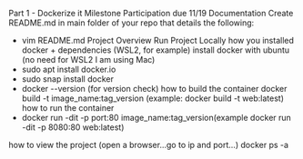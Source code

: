 Part 1 - Dockerize it
Milestone Participation due 11/19
Documentation
Create README.md in main folder of your repo that details the following:
-	vim README.md
Project Overview
Run Project Locally
how you installed docker + dependencies (WSL2, for example)
install docker with ubuntu (no need for WSL2 I am using Mac)
-	sudo apt  install docker.io
-	sudo snap install docker
-	docker --version (for version check)
how to build the container
docker build -t image_name:tag_version (example: docker build -t web:latest)
how to run the container
-	docker run -dit -p port:80 image_name:tag_version(example docker run -dit -p 8080:80 web:latest)


how to view the project (open a browser...go to ip and port...)
docker ps -a

